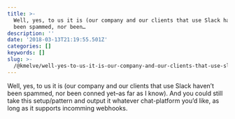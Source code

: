 ```yaml
---
title: >-
  Well, yes, to us it is (our company and our clients that use Slack haven’t
  been spammed, nor been…
description: ''
date: '2018-03-13T21:19:55.501Z'
categories: []
keywords: []
slug: >-
  /@kmelve/well-yes-to-us-it-is-our-company-and-our-clients-that-use-slack-havent-been-spammed-nor-been-4b41631733ab
---
```


Well, yes, to us it is (our company and our clients that use Slack haven’t been spammed, nor been conned yet–as far as I know). And you could still take this setup/pattern and output it whatever chat-platform you’d like, as long as it supports incomming webhooks.